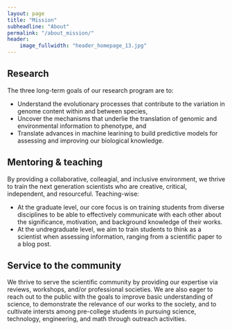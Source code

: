 ```yaml
---
layout: page
title: "Mission"
subheadline: "About"
permalink: "/about_mission/"
header:
    image_fullwidth: "header_homepage_13.jpg"
---
```


## Research

The three long-term goals of our research program are to: 
* Understand the evolutionary processes that contribute to the variation in genome content within and between species,
* Uncover the mechanisms that underlie the translation of genomic and environmental information to phenotype, and
* Translate advances in machine learining to build predictive models for assessing and improving our biological knowledge.

## Mentoring & teaching

By providing a collaborative, colleagial, and inclusive environment, we thrive to train the next generation scientists who are creative, critical, independent, and resourceful. Teaching-wise:
* At the graduate level, our core focus is on training students from diverse disciplines to be able to effectively communicate with each other about the significance, motivation, and background knowledge of their works. 
* At the undregraduate level, we aim to train students to think as a scientist when assessing information, ranging from a scientific paper to a blog post.

## Service to the community

We thrive to serve the scientific community by providing our expertise via reviews, workshops, and/or professional societies. We are also eager to reach out to the public with the goals to improve basic understanding of science, to demonstrate the relevance of our works to the society, and to cultivate intersts among pre-college students in pursuing science, technology, engineering, and math through outreach activities.

